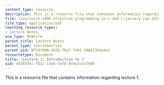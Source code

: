 ```yaml
---
content_type: resource
description: This is a resource file that contains information regarding lecture 1.
file: /courses/6-s096-effective-programming-in-c-and-c-january-iap-2014/443693ecfb1cc3e6fe78034a2ce179d0_MIT6_S096IAP14_Lecture1.pdf
file_type: application/pdf
learning_resource_types:
- Lecture Notes
ocw_type: OCWFile
parent_title: Lecture Notes
parent_type: CourseSection
parent_uid: 8f24f800-582b-70a7-fe91-288ef3b4a4a1
resourcetype: Document
title: 'Lecture 1: Introduction to C'
uid: 443693ec-fb1c-c3e6-fe78-034a2ce179d0
---
```

This is a resource file that contains information regarding lecture 1.


